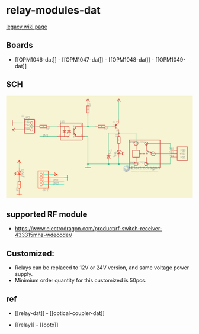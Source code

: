 
# relay-modules-dat

[legacy wiki page](https://w.electrodragon.com/w/Category:Relay)

## Boards 

- [[OPM1046-dat]] - [[OPM1047-dat]] - [[OPM1048-dat]] - [[OPM1049-dat]]




## SCH 

![](2023-11-06-17-23-07.png)








## supported RF module

- https://www.electrodragon.com/product/rf-switch-receiver-433315mhz-wdecoder/


## Customized:
- Relays can be replaced to 12V or 24V version, and same voltage power supply.
- Minimium order quantity for this customized is 50pcs.



## ref 

- [[relay-dat]] - [[optical-coupler-dat]]

- [[relay]] - [[opto]]
